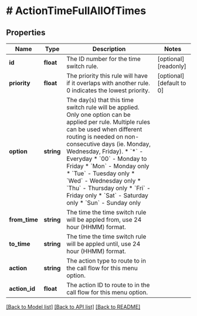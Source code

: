 # # ActionTimeFullAllOfTimes

## Properties

Name | Type | Description | Notes
------------ | ------------- | ------------- | -------------
**id** | **float** | The ID number for the time switch rule. | [optional] [readonly]
**priority** | **float** | The priority this rule will have if it overlaps with another rule. 0 indicates the lowest priority. | [optional] [default to 0]
**option** | **string** | The day(s) that this time switch rule will be applied. Only one option can be applied per rule. Multiple rules can be used when different routing is needed on non-consecutive days (ie. Monday, Wednesday, Friday).   * &#x60;*&#x60; - Everyday   * &#x60;00&#x60; - Monday to Friday   * &#x60;Mon&#x60; - Monday only   * &#x60;Tue&#x60; - Tuesday only   * &#x60;Wed&#x60; - Wednesday only   * &#x60;Thu&#x60; - Thursday only   * &#x60;Fri&#x60; - Friday only   * &#x60;Sat&#x60; - Saturday only   * &#x60;Sun&#x60; - Sunday only |
**from_time** | **string** | The time the time switch rule will be appled from, use 24 hour (HHMM) format. |
**to_time** | **string** | The time the time switch rule will be appled until, use 24 hour (HHMM) format. |
**action** | **string** | The action type to route to in the call flow for this menu option. |
**action_id** | **float** | The action ID to route to in the call flow for this menu option. |

[[Back to Model list]](../../README.md#models) [[Back to API list]](../../README.md#endpoints) [[Back to README]](../../README.md)
